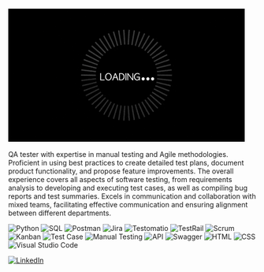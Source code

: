 ![Header](https://github.com/Nazar7879/Nazar7879/blob/main/assert/giphy.gif)





QA tester with expertise in manual testing and Agile methodologies.
Proficient in using best practices to create detailed test plans, document product functionality, and propose feature improvements.
The overall experience covers all aspects of software testing, from requirements analysis to developing and executing test cases, as well as compiling bug reports and test summaries.
Excels in communication and collaboration with mixed teams, facilitating effective communication and ensuring alignment between different departments.




![Python](https://img.shields.io/badge/Python-3776AB?logo=python&logoColor=white)
![SQL](https://img.shields.io/badge/SQL-4479A1?logo=MySQL&logoColor=white)
![Postman](https://img.shields.io/badge/Postman-FF6C37?logo=postman&logoColor=white)
![Jira](https://img.shields.io/badge/Jira-0052CC?logo=jira&logoColor=white)
![Testomatio](https://img.shields.io/badge/Testomatio-0A0A0A?logo=checklist&logoColor=white)
![TestRail](https://img.shields.io/badge/TestRail-333333?logo=testrail&logoColor=white)
![Scrum](https://img.shields.io/badge/Scrum-6DB33F?logo=scrum&logoColor=white)
![Kanban](https://img.shields.io/badge/Kanban-0079BF?logo=kanban&logoColor=white)
![Test Case](https://img.shields.io/badge/Test_Case-0000FF?logo=files&logoColor=white)
![Manual Testing](https://img.shields.io/badge/Manual_Testing-007EC6?logo=test&logoColor=white)
![API](https://img.shields.io/badge/API-FF6C37?logo=api&logoColor=white)
![Swagger](https://img.shields.io/badge/Swagger-85EA2D?logo=swagger&logoColor=white)
![HTML](https://img.shields.io/badge/HTML-E34F26?logo=html5&logoColor=white)
![CSS](https://img.shields.io/badge/CSS-1572B6?logo=css3&logoColor=white)
![Visual Studio Code](https://img.shields.io/badge/Visual_Studio_Code-007ACC?logo=visual-studio-code&logoColor=white)









[![LinkedIn](https://img.shields.io/badge/Follow_Me_on_LinkedIn-0A66C2?logo=linkedin&logoColor=white)](https://www.linkedin.com/in/nazar-lesiuk-5a3612271/)
